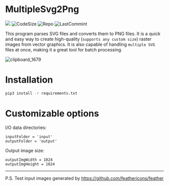 MultipleSvg2Png
=======================================================================

![](https://img.shields.io/tokei/lines/github.com/AlexeyLepov/MultipleSvg2Png?style=for-the-badge)
![CodeSize](https://img.shields.io/github/languages/code-size/AlexeyLepov/MultipleSvg2Png?style=for-the-badge)
![Repo](https://img.shields.io/github/repo-size/AlexeyLepov/MultipleSvg2Png?style=for-the-badge)
![LastCommint](https://img.shields.io/github/last-commit/AlexeyLepov/MultipleSvg2Png?style=for-the-badge)

This program parses SVG files and converts them to PNG files. 
It is a quick and easy way to create high-quality (`supports any custom size`) raster images from vector graphics. 
It is also capable of handling `multiple SVG` files at once, making it a great tool for batch processing.

![clipboard_1679](https://user-images.githubusercontent.com/77492646/226211165-651b24ab-b38c-4983-bd8b-95555f63b74e.png)

Installation
=======================================================================

```Bash
pip3 install -r requirements.txt
```

Customizable options
=======================================================================

I/O data directories:
```Py
inputFolder = 'input'
outputFolder = 'output'
```

Output image size:
```Py
outputImgWidth = 1024
outputImgHeight = 1024
```

-----------------------------------------------------------------------
P.S. Test input images generated by https://github.com/feathericons/feather
